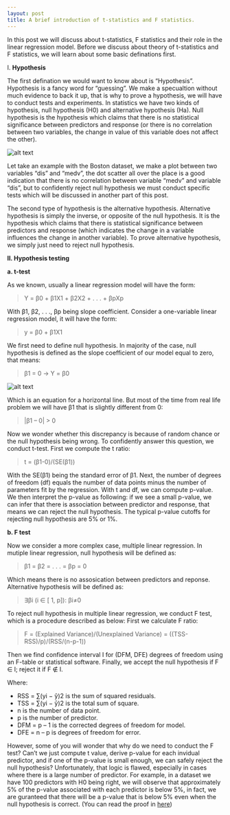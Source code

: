 ```yaml
---
layout: post
title: A brief introduction of t-statistics and F statistics.
---
```

In this post we will discuss about t-statistics, F statistics and their role in the linear regression model. Before we discuss about theory of t-statistics and F statistics, we will learn about some basic definations first. 

I. **Hypothesis**

The first defination we would want to know about is “Hypothesis”. Hypothesis is a fancy word for “guessing”. We make a specualtion without much evidence to back it up, that is why to prove a hypothesis, we will have to conduct tests and experiments. In statistics we have two kinds of hypothesis, null hypothesis (H0) and alternative hypothesis (Ha).
Null hypothesis is the hypothesis which claims that there is no statistical significance between predictors and response (or there is no correlation between two variables, the change in value of this variable does not affect the other).	

![alt text](https://howilearnstatistics.github.io/images/optimization-in-linear-regression-1.png "Graph")

Let take an example with the Boston dataset, we make a plot between two variables “dis” and “medv”, the dot scatter all over the place is a good indication that there is no correlation between variable “medv” and variable “dis”, but to confidently reject null hypothesis we must conduct specific tests which will be discussed in another part of this post. 

The second type of hypothesis is the alternative hypothesis. Alternative hypothesis is simply the inverse, or opposite of the null hypothesis. It is the hypothesis which claims that there is statistical significance between predictors and response (which indicates the change in a variable influences the change in another variable). To prove alternative hypothesis, we simply just need to reject null hypothesis.

**II. Hypothesis testing**

**a. t-test**

As we known, usually a linear regression model will have the form:

>Y = β0 + β1X1 + β2X2 + . . . + βpXp

With β1, β2, . . ., βp being slope coefficient. Consider a one-variable linear regression model, it will have the form:

>y = β0 + β1X1

We first need to define null hypothesis. In majority of the case, null hypothesis is defined as the slope coefficient of our model equal to zero, that means:

>β1 = 0
>-> Y = β0

![alt text](https://howilearnstatistics.github.io/images/optimization-in-linear-regression-2.png "Graph 2")

Which is an equation for a horizontal line. But most of the time from real life problem we will have β1 that is slightly different from 0:

>|β1 – 0| > 0

Now we wonder whether this discrepancy is because of random chance or the null hypothesis being wrong. To confidently answer this question, we conduct t-test. First we compute the t ratio:
 
>t = (β1-0)/(SE(β1))
 
With the SE(β1) being the standard error of β1. Next, the number of degrees of freedom (df) equals the number of data points minus the number of parameters fit by the regression. With t and df, we can compute p-value. We then interpret the p-value as following: if we see a small p-value, we can infer that there is association between predictor and response, that means we can reject the null hypothesis. The typical p-value cutoffs for rejecting null hypothesis are 5% or 1%.

**b. F test**

Now we consider a more complex case, multiple linear regression. In mutiple linear regression, null hypothesis will be defined as:

>β1 = β2 = . . . = βp = 0

Which means there is no assosication between predictors and reponse. Alternative hypothesis will be defined as:

>∃βi (i ∈ [ 1, p]): βi≠0

To reject null hypothesis in multiple linear regression, we conduct F test, which is a procedure described as below:
First we calculate F ratio:

>F = (Explained Variance)/(Unexplained Variance) = ((TSS-RSS)/p)/(RSS/(n-p-1))

Then we find confidence interval I for (DFM, DFE) degrees of freedom using an F-table or statistical software. Finally, we accept the null hypothesis if F ∈ I; reject it if F ∉ I.

Where:

* RSS = ∑(yi − ŷ)2  is the sum of squared residuals.
* TSS = ∑(yi − ȳ)2 is the total sum of square.
* n is the number of data point.
* p is the number of predictor.
* DFM = p – 1 is the corrected degrees of freedom for model.
* DFE = n – p is degrees of freedom for error.

However, some of you will wonder that why do we need to conduct the F test? Can’t we just compute t value, derive p-value for each invidual predictor, and if one of the p-value is small enough, we can safely reject the null hypothesis? 
Unfortunately, that logic is flawed, especially in cases where there is a large number of predictor. For example, in a dataset we have 100 predictors with H0 being right, we will observe that approximately 5% of the p-value associated with each predictor is below 5%, in fact, we are guranteed that there will be a p-value that is below 5% even when the null hypothesis is correct. (You can read the proof in [here](https://stats.stackexchange.com/questions/152805/difference-between-f-test-and-separate-t-tests-on-each-variable)) 
